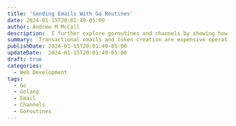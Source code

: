 ```yaml
---
title: 'Sending Emails With Go Routines'
date: 2024-01-15T20:01:49-05:00
author: Andrew M McCall
description:  I further explore goroutines and channels by showing how to send email using goroutines.  
summary:  Transactional emails and token creation are expensive operations.  Let's explore how we can offload these to the background using channels and go routines. 
publishDate: 2024-01-15T20:01:49-05:00
updateDate:  2024-01-15T20:01:49-05:00
draft: true
categories:
  - Web Development
tags:
  - Go  
  - Golang
  - Email
  - Channels
  - Goroutines
---
```



